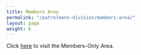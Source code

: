 ```yaml
---
title: Members Area
permalink: "/patrolmens-division/members-area/"
layout: page
weight: 6
---
```


Click [here](https://portal.bppa.org/) to visit the Members-Only Area.
